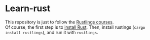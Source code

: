 # Learn-rust

This repository is just to follow the [Rustlings courses](https://github.com/rust-lang/rustlings/?tab=readme-ov-file).  
Of course, the first step is to [install Rust](https://doc.rust-lang.org/book/ch01-01-installation.html).
Then, install rustings (```cargo install rustlings```), and run it with ```rustlings```.  
